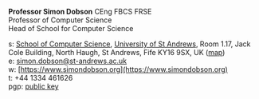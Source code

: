 <!--
.. title: Contact details
.. slug: contact
.. date: 2020-06-17 17:00:38 UTC+01:00
.. tags: 
.. category: personal
.. link: 
.. description: 
.. type: text
-->

**Professor Simon Dobson** CEng FBCS FRSE <br>
Professor of Computer Science <br>
Head of School for Computer Science <br>

s: [School of Computer Science](https://www.st-andrews.ac.uk/computer-science),
[University of St Andrews](https://www.st-andrews.ac.uk),
Room 1.17, Jack Cole Building, North Haugh, St Andrews, Fife KY16 9SX, UK
([map](http://maps.google.com/maps?f=q&source=s_q&hl=en&geocode=&q=St+Andrews,+Fife+KY16++9SX&sll=56.458032,-2.981972&sspn=0.491711,1.5065&ie=UTF8&hq=&hnear=Saint+Andrews,+Fife+KY16+9SX,+United+Kingdom&ll=56.341448,-2.804775&spn=0.007707,0.023539&t=h&z=16))
<br>
e: [simon.dobson@st-andrews.ac.uk](mailto:simon.dobson@st-andrews.ac.uk) <br>
w: [https://www.simondobson.org](https://www.simondobson.org) <br>
t: +44 1334 461626 <br>
pgp: [public key](/identity.pub.txt)
